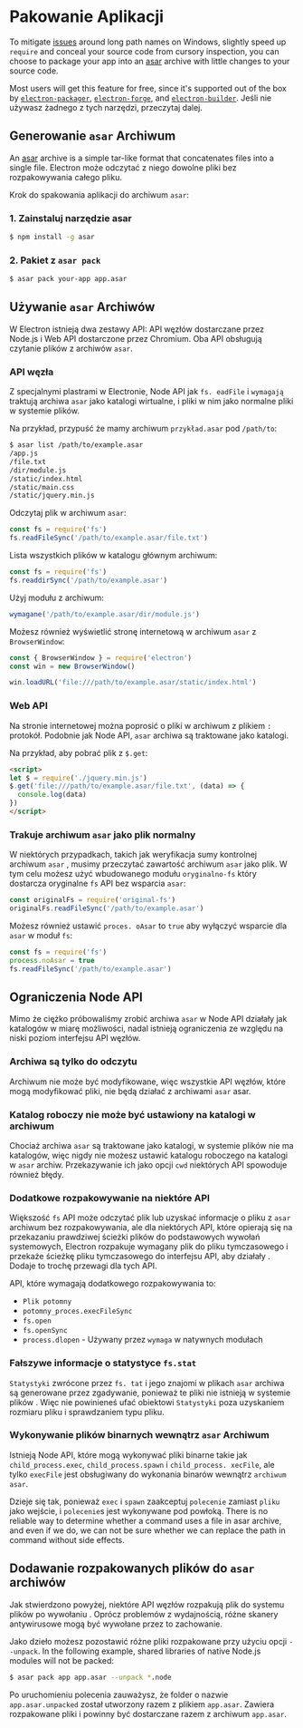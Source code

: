 # Pakowanie Aplikacji

To mitigate [issues](https://github.com/joyent/node/issues/6960) around long path names on Windows, slightly speed up `require` and conceal your source code from cursory inspection, you can choose to package your app into an [asar][asar] archive with little changes to your source code.

Most users will get this feature for free, since it's supported out of the box by [`electron-packager`][electron-packager], [`electron-forge`][electron-forge], and [`electron-builder`][electron-builder]. Jeśli nie używasz żadnego z tych narzędzi, przeczytaj dalej.

## Generowanie `asar` Archiwum

An [asar][asar] archive is a simple tar-like format that concatenates files into a single file. Electron może odczytać z niego dowolne pliki bez rozpakowywania całego pliku.

Krok do spakowania aplikacji do archiwum `asar`:

### 1. Zainstaluj narzędzie asar

```sh
$ npm install -g asar
```

### 2. Pakiet z `asar pack`

```sh
$ asar pack your-app app.asar
```

## Używanie `asar` Archiwów

W Electron istnieją dwa zestawy API: API węzłów dostarczane przez Node.js i Web API dostarczone przez Chromium. Oba API obsługują czytanie plików z archiwów `asar`.

### API węzła

Z specjalnymi plastrami w Electronie, Node API jak `fs. eadFile` i `wymagają` traktują archiwa `asar` jako katalogi wirtualne, i pliki w nim jako normalne pliki w systemie plików.

Na przykład, przypuść że mamy archiwum `przykład.asar` pod `/path/to`:

```sh
$ asar list /path/to/example.asar
/app.js
/file.txt
/dir/module.js
/static/index.html
/static/main.css
/static/jquery.min.js
```

Odczytaj plik w archiwum `asar`:

```javascript
const fs = require('fs')
fs.readFileSync('/path/to/example.asar/file.txt')
```

Lista wszystkich plików w katalogu głównym archiwum:

```javascript
const fs = require('fs')
fs.readdirSync('/path/to/example.asar')
```

Użyj modułu z archiwum:

```javascript
wymagane('/path/to/example.asar/dir/module.js')
```

Możesz również wyświetlić stronę internetową w archiwum `asar` z `BrowserWindow`:

```javascript
const { BrowserWindow } = require('electron')
const win = new BrowserWindow()

win.loadURL('file:///path/to/example.asar/static/index.html')
```

### Web API

Na stronie internetowej można poprosić o pliki w archiwum z plikiem `:` protokół. Podobnie jak Node API, `asar` archiwa są traktowane jako katalogi.

Na przykład, aby pobrać plik z `$.get`:

```html
<script>
let $ = require('./jquery.min.js')
$.get('file:///path/to/example.asar/file.txt', (data) => {
  console.log(data)
})
</script>
```

### Trakuje archiwum `asar` jako plik normalny

W niektórych przypadkach, takich jak weryfikacja sumy kontrolnej archiwum `asar` , musimy przeczytać zawartość archiwum `asar` jako plik. W tym celu możesz użyć wbudowanego modułu `oryginalno-fs` który dostarcza oryginalne `fs` API bez wsparcia `asar`:

```javascript
const originalFs = require('original-fs')
originalFs.readFileSync('/path/to/example.asar')
```

Możesz również ustawić `proces. oAsar` to `true` aby wyłączyć wsparcie dla `asar` w moduł `fs`:

```javascript
const fs = require('fs')
process.noAsar = true
fs.readFileSync('/path/to/example.asar')
```

## Ograniczenia Node API

Mimo że ciężko próbowaliśmy zrobić archiwa `asar` w Node API działały jak katalogów w miarę możliwości, nadal istnieją ograniczenia ze względu na niski poziom interfejsu API węzłów.

### Archiwa są tylko do odczytu

Archiwum nie może być modyfikowane, więc wszystkie API węzłów, które mogą modyfikować pliki, nie będą działać z archiwami `asar` asar.

### Katalog roboczy nie może być ustawiony na katalogi w archiwum

Chociaż archiwa `asar` są traktowane jako katalogi, w systemie plików nie ma katalogów, więc nigdy nie możesz ustawić katalogu roboczego na katalogi w `asar` archiw. Przekazywanie ich jako opcji `cwd` niektórych API spowoduje również błędy.

### Dodatkowe rozpakowywanie na niektóre API

Większość `fs` API może odczytać plik lub uzyskać informacje o pliku z `asar` archiwum bez rozpakowywania, ale dla niektórych API, które opierają się na przekazaniu prawdziwej ścieżki plików do podstawowych wywołań systemowych, Electron rozpakuje wymagany plik do pliku tymczasowego i przekaże ścieżkę pliku tymczasowego do interfejsu API, aby działały . Dodaje to trochę przewagi dla tych API.

API, które wymagają dodatkowego rozpakowywania to:

* `Plik potomny`
* `potomny_proces.execFileSync`
* `fs.open`
* `fs.openSync`
* `process.dlopen` - Używany przez `wymaga` w natywnych modułach

### Fałszywe informacje o statystyce `fs.stat`

`Statystyki` zwrócone przez `fs. tat` i jego znajomi w plikach `asar` archiwa są generowane przez zgadywanie, ponieważ te pliki nie istnieją w systemie plików . Więc nie powinieneś ufać obiektowi `Statystyki` poza uzyskaniem rozmiaru pliku i sprawdzaniem typu pliku.

### Wykonywanie plików binarnych wewnątrz `asar` Archiwum

Istnieją Node API, które mogą wykonywać pliki binarne takie jak `child_process.exec`, `child_process.spawn` i `child_process. xecFile`, ale tylko `execFile` jest obsługiwany do wykonania binarów wewnątrz `archiwum asar`.

Dzieje się tak, ponieważ `exec` i `spawn` zaakceptuj `polecenie` zamiast `pliku` jako wejście, i `polecenie`s jest wykonywane pod powłoką. There is no reliable way to determine whether a command uses a file in asar archive, and even if we do, we can not be sure whether we can replace the path in command without side effects.

## Dodawanie rozpakowanych plików do `asar` archiwów

Jak stwierdzono powyżej, niektóre API węzłów rozpakują plik do systemu plików po wywołaniu . Oprócz problemów z wydajnością, różne skanery antywirusowe mogą być wywołane przez to zachowanie.

Jako dzieło możesz pozostawić różne pliki rozpakowane przy użyciu opcji `--unpack`. In the following example, shared libraries of native Node.js modules will not be packed:

```sh
$ asar pack app app.asar --unpack *.node
```

Po uruchomieniu polecenia zauważysz, że folder o nazwie `app.asar.unpacked` został utworzony razem z plikiem `app.asar`. Zawiera rozpakowane pliki i powinny być dostarczane razem z archiwum `app.asar`.

[asar]: https://github.com/electron/asar
[electron-packager]: https://github.com/electron/electron-packager
[electron-forge]: https://github.com/electron-userland/electron-forge
[electron-builder]: https://github.com/electron-userland/electron-builder

